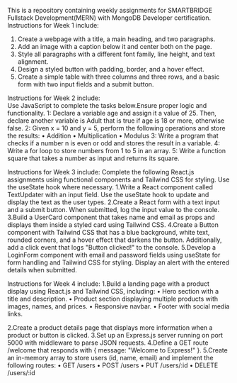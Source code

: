 This is a repository containing weekly assignments for SMARTBRIDGE Fullstack Development(MERN) with MongoDB Developer certification.
Instructions for Week 1 include:
1. Create a webpage with a title, a main heading, and two paragraphs.
2. Add an image with a caption below it and center both on the page.
3. Style all paragraphs with a different font family, line height, and text alignment.
4. Design a styled button with padding, border, and a hover effect.
5. Create a simple table with three columns and three rows, and a basic form with two input fields and a submit button.

Instructions for Week 2 include:   
Use JavaScript to complete the tasks below.Ensure proper logic and functionality.
1: Declare a variable age and assign it a value of 25. Then, declare another variable is Adult that is true if age is 18 or more, otherwise false.
2: Given x = 10 and y = 5, perform the following operations and store the results:
• Addition
• Multiplication
• Modulus
3: Write a program that checks if a number n is even or odd and stores the result in a variable.
4: Write a for loop to store numbers from 1 to 5 in an array.
5: Write a function square that takes a number as input and returns its square.

Instructions for Week 3 include:
Complete the following React.js assignments using functional components and Tailwind CSS for styling. Use the useState hook where necessary.
1.Write a React component called TextUpdater with an input field. Use the useState hook to update and display the text as the user types.
2.Create a React form with a text input and a submit button. When submitted, log the input value to the console.
3.Build a UserCard component that takes name and email as props and displays them inside a styled card using Tailwind CSS.
4.Create a Button component with Tailwind CSS that has a blue background, white text, rounded corners, and a hover effect that darkens the button. Additionally, add a click event that logs "Button clicked!" to the console.
5.Develop a LoginForm component with email and password fields using useState for form handling and Tailwind CSS for styling. Display an alert with the entered details when submitted.

Instructions for Week 4 include:
1.Build a landing page with a product display using React.js and Tailwind CSS, including:
• Hero section with a title and description.
• Product section displaying multiple products
with images, names, and prices.
• Responsive navbar.
• Footer with social media links.

2.Create a product details page that displays more information when a product or button is clicked.
3.Set up an Express.js server running on port 5000 with middleware to parse JSON requests.
4.Define a GET route /welcome that responds with
{ message: "Welcome to Express!" }.
5.Create an in-memory array to store users (id, name, email) and implement the following routes:
• GET /users
• POST /users
• PUT /users/:id
• DELETE /users/:id
